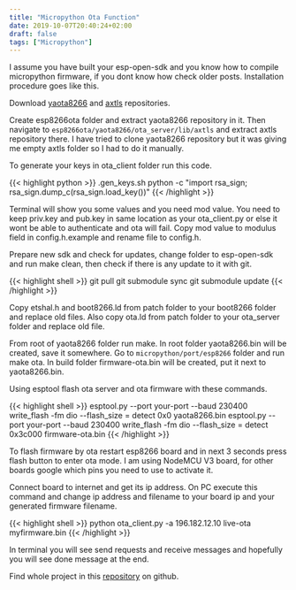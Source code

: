 ```yaml
---
title: "Micropython Ota Function"
date: 2019-10-07T20:40:24+02:00
draft: false
tags: ["Micropython"]
---
```


I assume you have built your esp-open-sdk and you know how to compile micropython firmware, if you dont know how check older posts.
Installation procedure goes like this.

Download [yaota8266](https://github.com/pfalcon/yaota8266) and [axtls](https://github.com/pfalcon/axtls/tree/3c6b62b718427c03c345ee15be9bb66959a34ccd) repositories.

Create esp8266ota folder and extract yaota8266 repository in it. Then navigate to `esp8266ota/yaota8266/ota_server/lib/axtls` and extract axtls repository there.
I have tried to clone yaota8266 repository but it was giving me empty axtls folder so I had to do it manually.

To generate your keys in ota_client folder run this code.

{{< highlight python >}}
.gen_keys.sh
python -c "import rsa_sign; rsa_sign.dump_c(rsa_sign.load_key())"
{{< /highlight >}}

Terminal will show you some values and you need mod value.
You need to keep priv.key and pub.key in same location as your ota_client.py or else it wont be able to authenticate and ota will fail.
Copy mod value to modulus field in config.h.example and rename file to config.h.

Prepare new sdk and check for updates, change folder to esp-open-sdk and run make clean,
then check if there is any update to it with git.

{{< highlight shell >}}
git pull
git submodule sync
git submodule update
{{< /highlight >}}

Copy etshal.h and boot8266.ld from patch folder to your boot8266 folder and replace old files.
Also copy ota.ld from patch folder to your ota_server folder and replace old file.

From root of yaota8266 folder run make.
In root folder yaota8266.bin will be created, save it somewhere.
Go to `micropython/port/esp8266` folder and run make ota.
In build folder firmware-ota.bin will be created, put it next to yaota8266.bin.

Using esptool flash ota server and ota firmware with these commands.

{{< highlight shell >}}
esptool.py --port your-port --baud 230400 write_flash -fm dio --flash_size = detect 0x0 yaota8266.bin
esptool.py --port your-port --baud 230400 write_flash -fm dio --flash_size = detect 0x3c000 firmware-ota.bin
{{< /highlight >}}

To flash firmware by ota restart esp8266 board and in next 3 seconds press flash button to enter ota mode. I am using NodeMCU V3 board, for other boards google which pins you need to use to activate it.

Connect board to internet and get its ip address.
On PC execute this command and change ip address and filename to your board ip and your generated firmware filename.

{{< highlight shell >}}
python ota_client.py -a 196.182.12.10 live-ota myfirmware.bin
{{< /highlight >}}

In terminal you will see send requests and receive messages and hopefully you will see done message at the end.

Find whole project in this [repository](https://github.com/nenadfilipovic/esp8266-micropython-ota) on github.